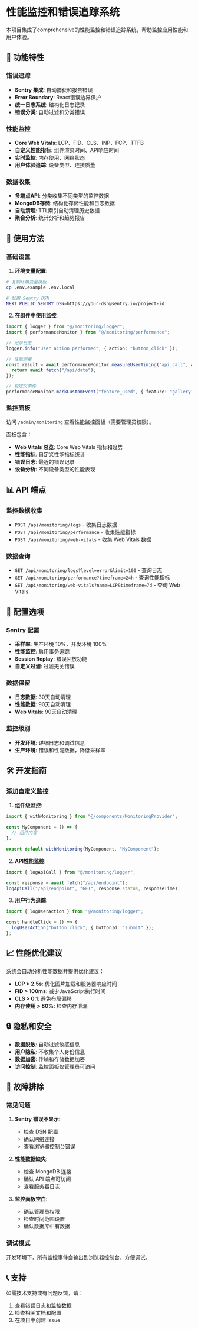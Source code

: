 # 性能监控和错误追踪系统

本项目集成了comprehensive的性能监控和错误追踪系统，帮助监控应用性能和用户体验。

## 🎯 功能特性

### 错误追踪
- **Sentry 集成**: 自动捕获和报告错误
- **Error Boundary**: React错误边界保护
- **统一日志系统**: 结构化日志记录
- **错误分类**: 自动过滤和分类错误

### 性能监控
- **Core Web Vitals**: LCP、FID、CLS、INP、FCP、TTFB
- **自定义性能指标**: 组件渲染时间、API响应时间
- **实时监控**: 内存使用、网络状态
- **用户体验追踪**: 设备类型、连接质量

### 数据收集
- **多端点API**: 分类收集不同类型的监控数据
- **MongoDB存储**: 结构化存储性能和日志数据
- **自动清理**: TTL索引自动清理历史数据
- **聚合分析**: 统计分析和趋势报告

## 🚀 使用方法

### 基础设置

1. **环境变量配置**:
```bash
# 复制环境变量模板
cp .env.example .env.local

# 配置 Sentry DSN
NEXT_PUBLIC_SENTRY_DSN=https://your-dsn@sentry.io/project-id
```

2. **在组件中使用监控**:
```typescript
import { logger } from "@/monitoring/logger";
import { performanceMonitor } from "@/monitoring/performance";

// 记录日志
logger.info("User action performed", { action: "button_click" });

// 性能测量
const result = await performanceMonitor.measureUserTiming("api_call", async () => {
  return await fetch("/api/data");
});

// 自定义事件
performanceMonitor.markCustomEvent("feature_used", { feature: "gallery" });
```

### 监控面板

访问 `/admin/monitoring` 查看性能监控面板（需要管理员权限）。

面板包含：
- **Web Vitals 总览**: Core Web Vitals 指标和趋势
- **性能指标**: 自定义性能指标统计
- **错误日志**: 最近的错误记录
- **设备分析**: 不同设备类型的性能表现

## 📊 API 端点

### 监控数据收集
- `POST /api/monitoring/logs` - 收集日志数据
- `POST /api/monitoring/performance` - 收集性能指标
- `POST /api/monitoring/web-vitals` - 收集 Web Vitals 数据

### 数据查询
- `GET /api/monitoring/logs?level=error&limit=100` - 查询日志
- `GET /api/monitoring/performance?timeframe=24h` - 查询性能指标
- `GET /api/monitoring/web-vitals?name=LCP&timeframe=7d` - 查询 Web Vitals

## 🔧 配置选项

### Sentry 配置
- **采样率**: 生产环境 10%，开发环境 100%
- **性能监控**: 启用事务追踪
- **Session Replay**: 错误回放功能
- **自定义过滤**: 过滤无关错误

### 数据保留
- **日志数据**: 30天自动清理
- **性能数据**: 90天自动清理
- **Web Vitals**: 90天自动清理

### 监控级别
- **开发环境**: 详细日志和调试信息
- **生产环境**: 错误和性能数据，降低采样率

## 🛠️ 开发指南

### 添加自定义监控

1. **组件级监控**:
```typescript
import { withMonitoring } from "@/components/MonitoringProvider";

const MyComponent = () => {
  // 组件内容
};

export default withMonitoring(MyComponent, "MyComponent");
```

2. **API性能监控**:
```typescript
import { logApiCall } from "@/monitoring/logger";

const response = await fetch("/api/endpoint");
logApiCall("/api/endpoint", "GET", response.status, responseTime);
```

3. **用户行为追踪**:
```typescript
import { logUserAction } from "@/monitoring/logger";

const handleClick = () => {
  logUserAction("button_click", { buttonId: "submit" });
};
```

## 📈 性能优化建议

系统会自动分析性能数据并提供优化建议：

- **LCP > 2.5s**: 优化图片加载和服务器响应时间
- **FID > 100ms**: 减少JavaScript执行时间
- **CLS > 0.1**: 避免布局偏移
- **内存使用 > 80%**: 检查内存泄漏

## 🔒 隐私和安全

- **数据脱敏**: 自动过滤敏感信息
- **用户隐私**: 不收集个人身份信息
- **数据加密**: 传输和存储数据加密
- **访问控制**: 监控面板仅管理员可访问

## 🐛 故障排除

### 常见问题

1. **Sentry 错误不显示**:
   - 检查 DSN 配置
   - 确认网络连接
   - 查看浏览器控制台错误

2. **性能数据缺失**:
   - 检查 MongoDB 连接
   - 确认 API 端点可访问
   - 查看服务器日志

3. **监控面板空白**:
   - 确认管理员权限
   - 检查时间范围设置
   - 确认数据库中有数据

### 调试模式
开发环境下，所有监控事件会输出到浏览器控制台，方便调试。

## 📞 支持

如需技术支持或有问题反馈，请：
1. 查看错误日志和监控数据
2. 检查相关文档和配置
3. 在项目中创建 Issue